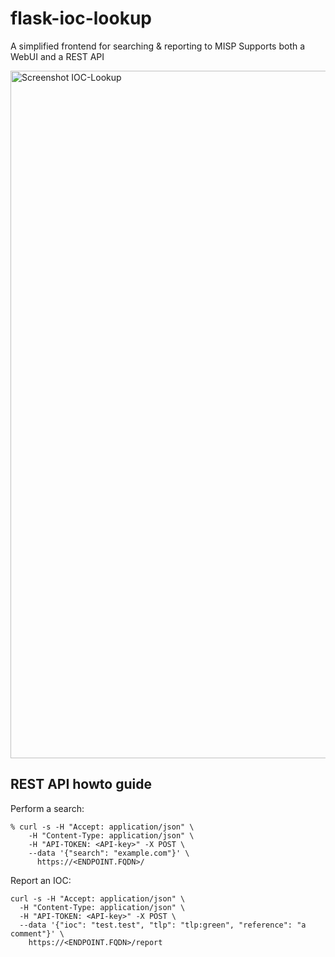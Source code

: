 # flask-ioc-lookup

A simplified frontend for searching & reporting to MISP
Supports both a WebUI and a REST API  

<img width="1100" alt="Screenshot IOC-Lookup" src="https://github.com/user-attachments/assets/421455ce-d410-4a34-b81b-f14b864ec2af">

## REST API howto guide

Perform a search:
```
% curl -s -H "Accept: application/json" \
    -H "Content-Type: application/json" \
    -H "API-TOKEN: <API-key>" -X POST \
    --data '{"search": "example.com"}' \
      https://<ENDPOINT.FQDN>/ 
```

Report an IOC:
```
curl -s -H "Accept: application/json" \
  -H "Content-Type: application/json" \
  -H "API-TOKEN: <API-key>" -X POST \
  --data '{"ioc": "test.test", "tlp": "tlp:green", "reference": "a comment"}' \
    https://<ENDPOINT.FQDN>/report
```
